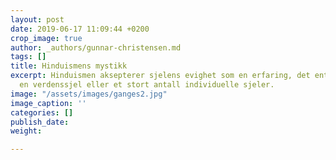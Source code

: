 ```yaml
---
layout: post
date: 2019-06-17 11:09:44 +0200
crop_image: true
author: _authors/gunnar-christensen.md
tags: []
title: Hinduismens mystikk
excerpt: Hinduismen aksepterer sjelens evighet som en erfaring, det enten det finnes
  en verdenssjel eller et stort antall individuelle sjeler.
image: "/assets/images/ganges2.jpg"
image_caption: ''
categories: []
publish_date: 
weight: 

---
```

